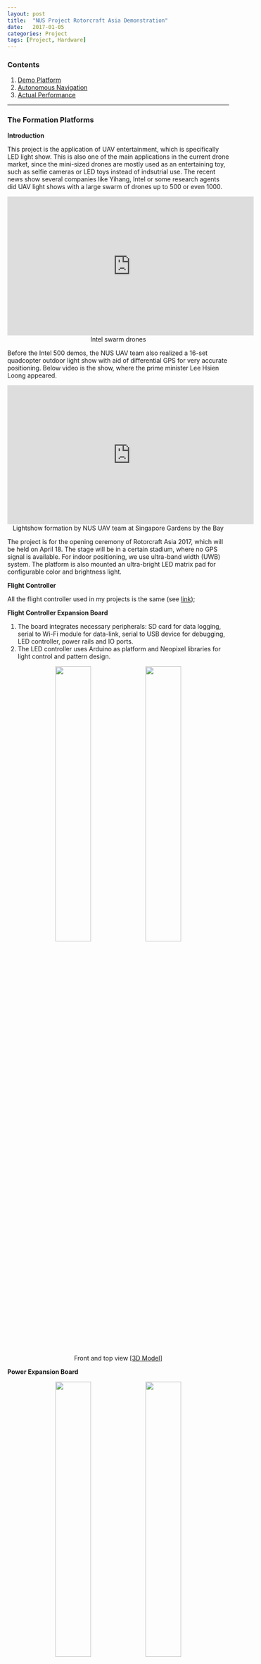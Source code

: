```yaml
---
layout: post
title:  "NUS Project Rotorcraft Asia Demonstration"
date:   2017-01-05
categories: Project
tags: [Project, Hardware]
---
```


### Contents

1. [Demo Platform](#platform)
2. [Autonomous Navigation](#uwb)
3. [Actual Performance](#sideshow)

___

<a name = "platform"></a>

### The Formation Platforms

**Introduction**

This project is the application of UAV entertainment, which is specifically LED light show. This is also one of the main applications in the current drone market, since the mini-sized drones are mostly used as an entertaining toy, such as selfie cameras or LED toys instead of indsutrial use. The recent news show several companies like Yihang, Intel or some research agents did UAV light shows with a large swarm of drones up to 500 or even 1000. 

<center><iframe width="560" height="315" src="https://www.youtube.com/embed/aOd4-T_p5fA" frameborder="0" allowfullscreen></iframe></center>
<center>Intel swarm drones</center>

Before the Intel 500 demos, the NUS UAV team also realized a 16-set quadcopter outdoor light show with aid of differential GPS for very accurate positioning. Below video is the show, where the prime minister Lee Hsien Loong appeared. 

<center><iframe width="560" height="315" src="https://www.youtube.com/embed/yk8_nqSM1WE" frameborder="0" allowfullscreen></iframe></center>
<center>Lightshow formation by NUS UAV team at Singapore Gardens by the Bay</center>


The project is for the opening ceremony of Rotorcraft Asia 2017, which will be held on April 18. The stage will be in a certain stadium, where no GPS signal is available. For indoor positioning, we use ultra-band width (UWB) system. The platform is also mounted an ultra-bright LED matrix pad for configurable color and brightness light. 

**Flight Controller**

All the flight controller used in my projects is the same (see <a href="https://flunge.github.io/2016/12/01/project-instinct.html#flightController">link</a>);

**Flight Controller Expansion Board**

1. The board integrates necessary peripherals: SD card for data logging, serial to Wi-Fi module for data-link, serial to USB device for debugging, LED controller, power rails and IO ports.
2. The LED controller uses Arduino as platform and Neopixel libraries for light control and pattern design.

<center>
<img src="/public/figures/project/rotorcraft_upper_1.JPG" style="width:40%">
<img src="/public/figures/project/rotorcraft_upper_2.JPG" style="width:40%">
</center>
<center>Front and top view <a href="https://grabcad.com/library/flight-control-extension-board-for-lightshow-1">[3D Model]</a></center>

**Power Expansion Board**

<center>
<img src="/public/figures/project/rotorcraft_lower_1.JPG" style="width:40%">
<img src="/public/figures/project/rotorcraft_lower_2.JPG" style="width:40%">
</center>
<center>Front and top view <a href="https://grabcad.com/library/power-with-communication-board-1">[3D Model]</a></center>

1. This platform adopts dual-board design in order to reduce the foot-print, as a quad-rotor helicopter with dimension limitation confines its space left for avionics;
2. Another reason for dual board design is that the onboard magnetometer is prone to be interfered by large current, if there is only one extension board, where large current drained by ESCs is inevitable. Dual board design separates large current and megnetic components with one mu-metal slice sheet placed in between if necessary;
3. This power extension board includes: dual 5V power output, one 12V power output, one MicroHard pDDl data and video link system, 2 ethernet ports for connecting Up-board as a remote control display port as well as another device (laser scanner / UWB ranging module), power distributions.

**Other Modules**

1. Dampers: dampers are necessary to reject high freqency vibrations. Silicon ball dampers are used and tested.
2. UWB ranging modules: we selected the PulsOn 440 from Time Domain as the ranging modules, whose max communication range is up to 200 m, which is enough for indoor demo use. 
3. Up-board: the upper level CPU used for path planning and trajectory generation. Coordinates calculation for a certain tag given a random setup of anchors is also processed in the CPU. 
4. LED device: we select Neopixel LED matrix for light display for its high lumin parameter and the color and brightness can be configured to desired values. 

<center>
<img src="/public/figures/project/rotorcraft_quad_1.png" style="width:60%">
<img src="/public/figures/project/rotorcraft_quad_2.png" style="width:60%">
</center>
<center>Top and side view</center>

Below is our first manual flight test, where we conducted outside our lab. It can be seen from the video vibration exists at the take-off period. This could be the gain tuning problem. 

<center><iframe width="560" height="315" src="https://www.youtube.com/embed/dUXnVfIDlSk" frameborder="0" allowfullscreen></iframe></center>
<center>Manual flight test</center>

___

### Autonomous Navigation

This is a milestone for fully autonomous control of the UWB version quad-copter designed for this project. We have mounted several VICON markers on the platform and placed in the VICON environment. In order to test the performance of the implemented control law as well as calibrate the UWB positioning accuracy, we first do the auto hovering in VICON room and further with a simple path. 

<center><iframe width="560" height="315" src="https://www.youtube.com/embed/xKCNQzzwZnU" frameborder="0" allowfullscreen></iframe></center>
<center>Fully autonomous control with aid of VICON system</center>

**Problems and Solutions**

1. Attitude estimation error: this was caused by the temperature effect on the MPU9250 series motion sensors. The accelerometer readings will be affected by the varying temperature on the start-up phase. This was solved by the adding a temperature curve compensation of the accleration measurement;
2. UWB ranging error: this was mainly caused by setup of the UWB anchors. The positions and distance between each other affect the final ranging accuracy. 
3. UWB estimation error: this was introduced by low update rates of UWB range information as well as the extended Kalman Filter motion model. The motion model was a constant velocity model which did not concern the dynamics of the drones. We added the acceleration information into the motion model and improved the update frequency of the overall range request loops, the accuracy was also improved to 5cm and latency was limited within 200ms. 
4. Magnetometer interference problem: this was caused by the large current interference to the magnetic field around the magnetometer. The final platform uses shielding materials above the power regulation board and eventually mitigated the effect. 

___

### Actual Performance

It was the actual day for the UMSA openning ceremony. We have been testing the whole formation drones system for the last two weeks in Changi Exhibition Center, the Aviation Park beside the sea. The UWB signal is very stable and reliable in the demo hall area with the full dimension around 15m X 15m X 7m. The formation drones was reduced to 6 sets from 10 sets due to the confined area and signal bandwidth capability. The formation shape and path designed for each drone is based on the music rhythm and light will also changes their patterns and color accordingly.  

The patterns include a formal square shape, a figure eight rotation, a random flight, a heart shape, leader and followers shape. With the starry night background and the music, the overall effect is really touching and exciting.  

<center><iframe width="560" height="315" src="https://www.youtube.com/embed/imvOHrcYKy4" frameborder="0" allowfullscreen></iframe></center>
<center>Fully autonomous control with aid of VICON system</center>